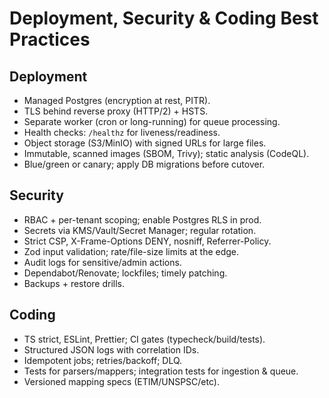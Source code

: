 ﻿# Deployment, Security & Coding Best Practices

## Deployment
- Managed Postgres (encryption at rest, PITR).
- TLS behind reverse proxy (HTTP/2) + HSTS.
- Separate worker (cron or long-running) for queue processing.
- Health checks: `/healthz` for liveness/readiness.
- Object storage (S3/MinIO) with signed URLs for large files.
- Immutable, scanned images (SBOM, Trivy); static analysis (CodeQL).
- Blue/green or canary; apply DB migrations before cutover.

## Security
- RBAC + per-tenant scoping; enable Postgres RLS in prod.
- Secrets via KMS/Vault/Secret Manager; regular rotation.
- Strict CSP, X-Frame-Options DENY, nosniff, Referrer-Policy.
- Zod input validation; rate/file-size limits at the edge.
- Audit logs for sensitive/admin actions.
- Dependabot/Renovate; lockfiles; timely patching.
- Backups + restore drills.

## Coding
- TS strict, ESLint, Prettier; CI gates (typecheck/build/tests).
- Structured JSON logs with correlation IDs.
- Idempotent jobs; retries/backoff; DLQ.
- Tests for parsers/mappers; integration tests for ingestion & queue.
- Versioned mapping specs (ETIM/UNSPSC/etc).
